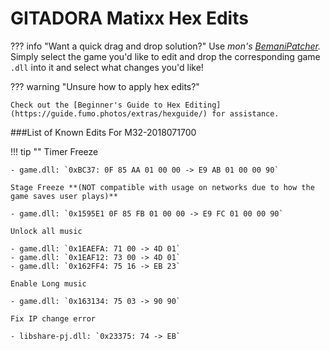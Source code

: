 # GITADORA Matixx Hex Edits

??? info "Want a quick drag and drop solution?"
	Use _mon's [BemaniPatcher](https://mon.im/bemanipatcher)._ Simply select the game you'd like to edit and drop the corresponding game `.dll` into it and select what changes you'd like!

??? warning "Unsure how to apply hex edits?"

	Check out the [Beginner's Guide to Hex Editing](https://guide.fumo.photos/extras/hexguide/) for assistance.

###List of Known Edits For M32-2018071700

!!! tip ""
	Timer Freeze

	- game.dll: `0xBC37: 0F 85 AA 01 00 00 -> E9 AB 01 00 00 90`

	Stage Freeze **(NOT compatible with usage on networks due to how the game saves user plays)**

	- game.dll: `0x1595E1 0F 85 FB 01 00 00 -> E9 FC 01 00 00 90`

	Unlock all music

	- game.dll: `0x1EAEFA: 71 00 -> 4D 01`
	- game.dll: `0x1EAF12: 73 00 -> 4D 01`
	- game.dll: `0x162FF4: 75 16 -> EB 23`

	Enable Long music

	- game.dll: `0x163134: 75 03 -> 90 90`

	Fix IP change error

	- libshare-pj.dll: `0x23375: 74 -> EB`
